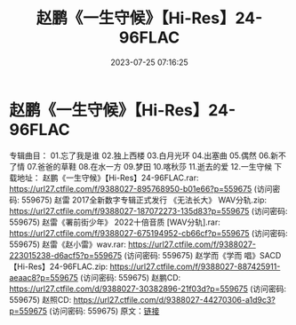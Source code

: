﻿---
title: 赵鹏《一生守候》【Hi-Res】24-96FLAC
date: 2023-07-25 07:16:25
categories: WAV车载音乐、镜像
tags: 华语中文
---
# 赵鹏《一生守候》【Hi-Res】24-96FLAC

专辑曲目：
01.忘了我是谁
02.独上西楼
03.白月光环
04.出塞曲
05.偶然
06.新不了情
07.爸爸的草鞋
08.在水一方
09.梦田
10.喀秋莎
11.逝去的爱
12.一生守候
下载地址：
赵鹏《一生守候》【Hi-Res】24-96FLAC.rar: https://url27.ctfile.com/f/9388027-895768950-b01e66?p=559675
(访问密码: 559675)
赵雷 2017全新数字专辑正式发行 《无法长大》 WAV分轨.zip: https://url27.ctfile.com/f/9388027-187072273-135d83?p=559675
(访问密码: 559675)
赵雷《署前街少年》 2022十倍音质 [WAV分轨].rar: https://url27.ctfile.com/f/9388027-675194952-cb66cf?p=559675
(访问密码: 559675)
赵雷《赵小雷》wav.rar: https://url27.ctfile.com/f/9388027-223015238-d6acf5?p=559675
(访问密码: 559675)
赵学而《学而 唱》SACD【Hi-Res】24-96FLAC.zip: https://url27.ctfile.com/f/9388027-887425911-aeaac8?p=559675
(访问密码: 559675)
赵鹏CD: https://url27.ctfile.com/d/9388027-30382896-21f03d?p=559675
(访问密码: 559675)
赵照CD: https://url27.ctfile.com/d/9388027-44270306-a1d9c3?p=559675
(访问密码: 559675)
原文：[链接](https://blog.sina.com.cn/s/blog_1647c7e76010312tt.html)